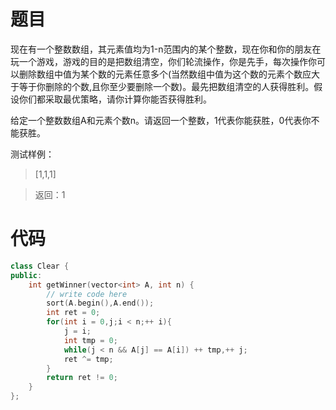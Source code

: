 # 题目
现在有一个整数数组，其元素值均为1-n范围内的某个整数，现在你和你的朋友在玩一个游戏，游戏的目的是把数组清空，你们轮流操作，你是先手，每次操作你可以删除数组中值为某个数的元素任意多个(当然数组中值为这个数的元素个数应大于等于你删除的个数,且你至少要删除一个数)。最先把数组清空的人获得胜利。假设你们都采取最优策略，请你计算你能否获得胜利。

给定一个整数数组A和元素个数n。请返回一个整数，1代表你能获胜，0代表你不能获胜。

测试样例：
> [1,1,1]

> 返回：1

# 代码
```cpp
class Clear {
public:
    int getWinner(vector<int> A, int n) {
        // write code here
        sort(A.begin(),A.end());
		int ret = 0;
		for(int i = 0,j;i < n;++ i){
			j = i;
			int tmp = 0;
			while(j < n && A[j] == A[i]) ++ tmp,++ j;
			ret ^= tmp;
		}
		return ret != 0;
    }
};
```
